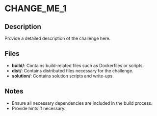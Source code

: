 # CHANGE_ME_1

## Description
Provide a detailed description of the challenge here.

## Files
- **build/**: Contains build-related files such as Dockerfiles or scripts.
- **dist/**: Contains distributed files necessary for the challenge.
- **solution/**: Contains solution scripts and write-ups.

## Notes
- Ensure all necessary dependencies are included in the build process.
- Provide hints if necessary.

